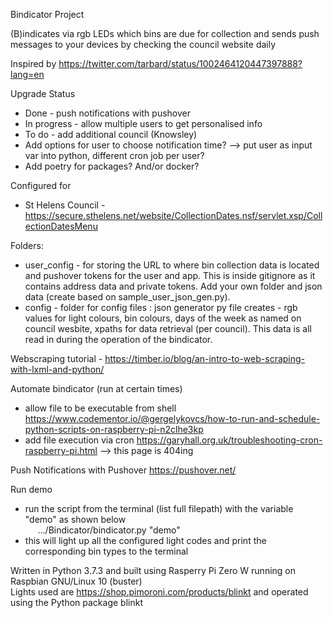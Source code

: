 Bindicator Project

(B)indicates via rgb LEDs which bins are due for collection and sends push messages to your devices by checking the council website daily

Inspired by https://twitter.com/tarbard/status/1002464120447397888?lang=en

Upgrade Status
* Done - push notifications with pushover
* In progress - allow multiple users to get personalised info
* To do - add additional council (Knowsley)
* Add options for user to choose notification time? --> put user as input var into python, different cron job per user?
* Add poetry for packages? And/or docker?

Configured for
* St Helens Council - https://secure.sthelens.net/website/CollectionDates.nsf/servlet.xsp/CollectionDatesMenu

Folders:

* user_config - for storing the URL to where bin collection data is located and pushover tokens for the user and app. This is inside gitignore as it contains address data and private tokens. Add your own folder and json data (create based on sample_user_json_gen.py).
* config - folder for config files : json generator py file creates - rgb values for light colours, bin colours, days of the week as named on council wesbite, xpaths for data retrieval (per council). This data is all read in during the operation of the bindicator.

Webscraping tutorial - https://timber.io/blog/an-intro-to-web-scraping-with-lxml-and-python/

Automate bindicator (run at certain times)
* allow file to be executable from shell https://www.codementor.io/@gergelykovcs/how-to-run-and-schedule-python-scripts-on-raspberry-pi-n2clhe3kp
* add file execution via cron https://garyhall.org.uk/troubleshooting-cron-raspberry-pi.html --> this page is 404ing

Push Notifications with Pushover
https://pushover.net/

Run demo
* run the script from the terminal (list full filepath) with the variable "demo" as shown below </br>
&nbsp;&nbsp;&nbsp;&nbsp; .../Bindicator/bindicator.py "demo" 
* this will light up all the configured light codes and print the corresponding bin types to the terminal

Written in Python 3.7.3 and built using Rasperry Pi Zero W running on Raspbian GNU/Linux 10 (buster) </br>
Lights used are https://shop.pimoroni.com/products/blinkt and operated using the Python package blinkt
